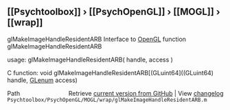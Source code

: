 ## [[Psychtoolbox]] &#8250; [[PsychOpenGL]] &#8250; [[MOGL]] &#8250; [[wrap]]

glMakeImageHandleResidentARB  Interface to [OpenGL](OpenGL) function glMakeImageHandleResidentARB  
  
usage:  glMakeImageHandleResidentARB( handle, access )  
  
C function:  void glMakeImageHandleResidentARB[(GLuint64]((GLuint64) handle, [GLenum](GLenum) access)  




<div class="code_header" style="text-align:right;">
  <span style="float:left;">Path&nbsp;&nbsp;</span> <span class="counter">Retrieve <a href=
  "https://raw.github.com/Psychtoolbox-3/Psychtoolbox-3/beta/Psychtoolbox/PsychOpenGL/MOGL/wrap/glMakeImageHandleResidentARB.m">current version from GitHub</a> | View <a href=
  "https://github.com/Psychtoolbox-3/Psychtoolbox-3/commits/beta/Psychtoolbox/PsychOpenGL/MOGL/wrap/glMakeImageHandleResidentARB.m">changelog</a></span>
</div>
<div class="code">
  <code>Psychtoolbox/PsychOpenGL/MOGL/wrap/glMakeImageHandleResidentARB.m</code>
</div>


